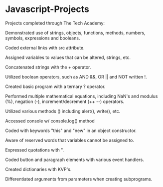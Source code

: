 # Javascript-Projects

Projects completed through The Tech Academy:

Demonstrated use of strings, objects, functions, methods, numbers, symbols, expressions and booleans.

Coded external links with src attribute.

Assigned variables to values that can be altered, strings, etc.

Concatenated strings with the + operator.

Utilized boolean operators, such as AND &&, OR || and NOT written !.

Created basic program with a ternary ? operator.

Performed multiple mathematical equations, including NaN's and modulus (%), negation (-), increment/decrement (++ --) operators.

Utilized various methods () including alert(), write(), etc.

Accessed console w/ console.log() method

Coded with keywords "this" and "new" in an object constructor.

Aware of reserved words that variables cannot be assigned to.

Expressed quotations with \".

Coded button and paragraph elements with various event handlers.

Created dictionaries with KVP's.

Differentiated arguments from parameters when creating subprograms.

